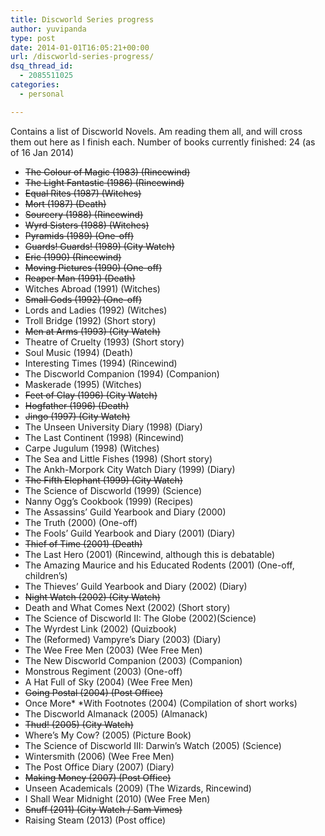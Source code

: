 ```yaml
---
title: Discworld Series progress
author: yuvipanda
type: post
date: 2014-01-01T16:05:21+00:00
url: /discworld-series-progress/
dsq_thread_id:
  - 2085511025
categories:
  - personal

---
```

Contains a list of Discworld Novels. Am reading them all, and will cross them out here as I finish each. Number of books currently finished: 24 (as of 16 Jan 2014)

  * <del>The Colour of Magic (1983) (Rincewind)</del>
  * <del>The Light Fantastic (1986) (Rincewind)</del>
  * <del>Equal Rites (1987) (Witches)</del>
  * <del>Mort (1987) (Death)</del>
  * <del>Sourcery (1988) (Rincewind)</del>
  * <del>Wyrd Sisters (1988) (Witches)</del>
  * <del>Pyramids (1989) (One-off)</del>
  * <del>Guards! Guards! (1989) (City Watch)</del>
  * <del>Eric (1990) (Rincewind)</del>
  * <del>Moving Pictures (1990) (One-off)</del>
  * <del>Reaper Man (1991) (Death)</del>
  * Witches Abroad (1991) (Witches)
  * <del>Small Gods (1992) (One-off)</del>
  * Lords and Ladies (1992) (Witches)
  * Troll Bridge (1992) (Short story)
  * <del>Men at Arms (1993) (City Watch)</del>
  * Theatre of Cruelty (1993) (Short story)
  * Soul Music (1994) (Death)
  * Interesting Times (1994) (Rincewind)
  * The Discworld Companion (1994) (Companion)
  * Maskerade (1995) (Witches)
  * <del>Feet of Clay (1996) (City Watch)</del>
  * <del>Hogfather (1996) (Death)</del>
  * <del>Jingo (1997) (City Watch)</del>
  * The Unseen University Diary (1998) (Diary)
  * The Last Continent (1998) (Rincewind)
  * Carpe Jugulum (1998) (Witches)
  * The Sea and Little Fishes (1998) (Short story)
  * The Ankh-Morpork City Watch Diary (1999) (Diary)
  * <del>The Fifth Elephant (1999) (City Watch)</del>
  * The Science of Discworld (1999) (Science)
  * Nanny Ogg&#8217;s Cookbook (1999) (Recipes)
  * The Assassins&#8217; Guild Yearbook and Diary (2000)
  * The Truth (2000) (One-off)
  * The Fools&#8217; Guild Yearbook and Diary (2001) (Diary)
  * <del>Thief of Time (2001) (Death)</del>
  * The Last Hero (2001) (Rincewind, although this is debatable)
  * The Amazing Maurice and his Educated Rodents (2001) (One-off, children&#8217;s)
  * The Thieves&#8217; Guild Yearbook and Diary (2002) (Diary)
  * <del>Night Watch (2002) (City Watch)</del>
  * Death and What Comes Next (2002) (Short story)
  * The Science of Discworld II: The Globe (2002)(Science)
  * The Wyrdest Link (2002) (Quizbook)
  * The (Reformed) Vampyre&#8217;s Diary (2003) (Diary)
  * The Wee Free Men (2003) (Wee Free Men)
  * The New Discworld Companion (2003) (Companion)
  * Monstrous Regiment (2003) (One-off)
  * A Hat Full of Sky (2004) (Wee Free Men)
  * <del>Going Postal (2004) (Post Office)</del>
  * Once More\* \*With Footnotes (2004) (Compilation of short works)
  * The Discworld Almanack (2005) (Almanack)
  * <del>Thud! (2005) (City Watch)</del>
  * Where&#8217;s My Cow? (2005) (Picture Book)
  * The Science of Discworld III: Darwin&#8217;s Watch (2005) (Science)
  * Wintersmith (2006) (Wee Free Men)
  * The Post Office Diary (2007) (Diary)
  * <del>Making Money (2007) (Post Office)</del>
  * Unseen Academicals (2009) (The Wizards, Rincewind)
  * I Shall Wear Midnight (2010) (Wee Free Men)
  * <del>Snuff (2011) (City Watch / Sam Vimes)</del>
  * Raising Steam (2013) (Post office)